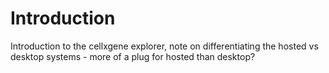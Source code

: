 # Introduction

Introduction to the cellxgene explorer, note on differentiating the hosted vs desktop systems - more of a plug for hosted than desktop?





